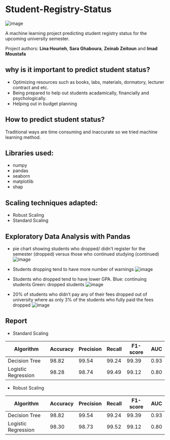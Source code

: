 # Student-Registry-Status

![image](https://user-images.githubusercontent.com/81252980/144570320-77b00f27-1a13-42d0-9cdc-73928be35fab.png)

A machine learning project predicting student registry status for the upcoming university semester.

Project authors: **Lina Hourieh**, **Sara Ghaboura**, **Zeinab Zeitoun** and **Imad Moustafa**

## why is it important to predict student status?
- Optimizing resources such as books, labs, materials, dormatory, lecturer contract and etc. 
- Being prepared to help out students acadamically, financially and psychologically.
- Helping out in budget planning 

## How to predict student status?
Traditional ways are time consuming and inaccurate so we tried machine learning method.

## Libraries used:
- numpy
- pandas
- seaborn
- matplotlib
- shap

## Scaling techniques adapted:
- Robust Scaling
- Standard Scaling

## Exploratory Data Analysis with Pandas


+ pie chart showing students who dropped/ didn't register for the semester (dropped) versus those who continued studying (continued)
![image](https://user-images.githubusercontent.com/81252980/144564985-89fe4b81-97a8-47a6-a363-1b2d63a5b74f.png)

+ Students dropping tend to have more number of warnings
![image](https://user-images.githubusercontent.com/81252980/144567347-8561daf1-64f8-4067-af7c-8eb8fbf757db.png)

+ Students who dropped tend to have lower GPA.
Blue: continuing students
Green: dropped students
![image](https://user-images.githubusercontent.com/81252980/144567505-ce279311-5163-4a57-b11c-94afc3e56668.png)

+ 20% of students who didn’t pay any of their fees dropped out of university where as only 3% of the students who fully paid the fees dropped
![image](https://user-images.githubusercontent.com/81252980/144567888-bd790b07-6e77-4a61-a6d7-e9aee3bde99c.png)


## Report
+ Standard Scaling

| Algorithm          | Accuracy| Precision | Recall |F1-score|AUC|
|--------------------|---|---|---|---|---|
| Decision Tree      |98.82|99.54|99.24|99.39|0.93|
| Logistic Regression |98.28|98.74|99.49|99.12|0.80|


+ Robust Scaling

| Algorithm          | Accuracy| Precision | Recall |F1-score|AUC|
|--------------------|---|---|---|---|---|
| Decision Tree      |98.82|99.54|99.24|99.39|0.93|
| Logistic Regression |98.30|98.73|99.52|99.12|0.80|


